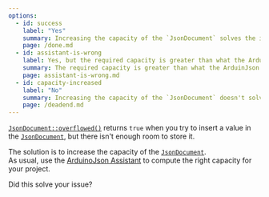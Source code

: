 ```yaml
---
options:
  - id: success
    label: "Yes"
    summary: Increasing the capacity of the `JsonDocument` solves the issue.
    page: /done.md
  - id: assistant-is-wrong
    label: Yes, but the required capacity is greater than what the ArduinJson Assistant says.
    summary: The required capacity is greater than what the ArduinJson Assistant says.
    page: assistant-is-wrong.md
  - id: capacity-increased
    label: "No"
    summary: Increasing the capacity of the `JsonDocument` doesn't solve the issue.
    page: /deadend.md
---
```


[`JsonDocument::overflowed()`](/v6/api/jsondocument/overflowed/) returns `true` when you try to insert a value in the [`JsonDocument`](/v6/api/jsondocument/), but there isn't enough room to store it.

The solution is to increase the capacity of the [`JsonDocument`](/v6/api/jsondocument/).  
As usual, use the [ArduinoJson Assistant](/v6/assistant/) to compute the right capacity for your project.

Did this solve your issue?